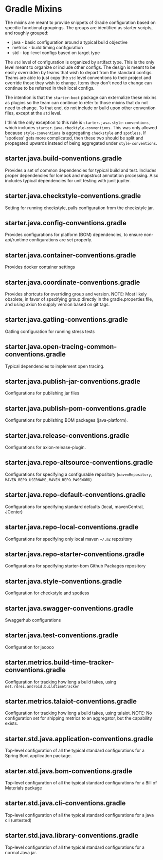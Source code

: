 # Gradle Mixins

The mixins are meant to provide snippets of Gradle configuration based on specific functional groupings.
The groups are identified as starter scripts, and roughly grouped:

* java - basic configuration around a typical build objective
* metrics - build timing configuration
* std - top-level configs based on target type

The `std` level of configuration is organized by artifact type.
This is the only level meant to organize or include other configs.
The design is meant to be easily overridden by teams that wish to depart from the standard configs.
Teams are able to just copy the `std` level conventions to their project and override those they wish to change.
Items they don't need to change can continue to be referred in their local configs.

The intention is that the `starter-boot` package can externalize these mixins as plugins so the team can continue to refer to those mixins that do not need to change.
To that end, do not include or build upon other convention files, except at the `std` level.

I think the only exception to this rule is `starter.java.style-conventions`, which includes `starter.java.checktyle-conventions`.
This was only allowed because `style-conventions` is aggregating `checkstyle` and `spotless`.
If 'spotless' gets more complicated, then these two should be split and propagated upwards instead of being aggregated under `style-conventions`.



## starter.java.build-conventions.gradle

Provides a set of common dependencies for typical build and test.
Includes proper dependencies for lombok and mapstruct annotation processing.
Also includes typical dependencies for unit testing with junit jupiter.

## starter.java.checkstyle-conventions.gradle

Setting for running checkstyle, pulls configuration from the checkstyle jar.

## starter.java.config-conventions.gradle

Provides configurations for platform (BOM) dependencies, to ensure non-api/runtime configurations are set properly.

## starter.java.container-conventions.gradle

Provides docker container settings

## starter.java.coordinate-conventions.gradle

Provides shortcuts for overriding group and version.
NOTE: Most likely obsolete, in favor of specifying group directly in the gradle.properties file, and using axion to supply version based on git tags.

## starter.java.gatling-conventions.gradle

Gatling configuration for running stress tests

## starter.java.open-tracing-common-conventions.gradle

Typical dependencies to implement open tracing.

## starter.java.publish-jar-conventions.gradle

Configurations for publishing jar files

## starter.java.publish-pom-conventions.gradle

Configurations for publishing BOM packages (java-platform).

## starter.java.release-conventions.gradle

Configurations for axion-release-plugin.

## starter.java.repo-altsource-conventions.gradle

Configurations for specifying a configurable repository (`mavenRepository`, `MAVEN_REPO_USERNAME`, `MAVEN_REPO_PASSWORD`)

## starter.java.repo-default-conventions.gradle

Configurations for specifying standard defaults (local, mavenCentral, JCenter)

## starter.java.repo-local-conventions.gradle

Configurations for specifying only local maven `~/.m2` repository

## starter.java.repo-starter-conventions.gradle

Configurations for specifying starter-bom Github Packages repository

## starter.java.style-conventions.gradle

Configuration for checkstyle and spotless

## starter.java.swagger-conventions.gradle

Swaggerhub configurations

## starter.java.test-conventions.gradle

Configuration for jacoco

## starter.metrics.build-time-tracker-conventions.gradle

Configuration for tracking how long a build takes, using `net.rdrei.android.buildtimetracker`

## starter.metrics.talaiot-conventions.gradle

Configuration for tracking how long a build takes, using talaiot.
NOTE: No configuration set for shipping metrics to an aggregator, but the capability exists.

## starter.std.java.application-conventions.gradle

Top-level configuration of all the typical standard configurations for a Spring Boot application package.

## starter.std.java.bom-conventions.gradle

Top-level configuration of all the typical standard configurations for a Bill of Materials package

## starter.std.java.cli-conventions.gradle

Top-level configuration of all the typical standard configurations for a java cli (untested)

## starter.std.java.library-conventions.gradle

Top-level configuration of all the typical standard configurations for a normal Java jar.

